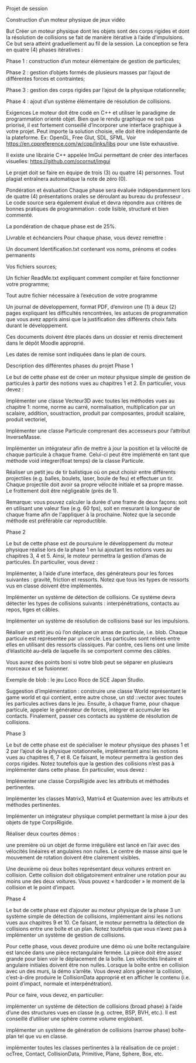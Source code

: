 Projet de session

Construction d’un moteur physique de jeux vidéo

But
Créer un moteur physique dont les objets sont des corps rigides et dont la résolution de collisions se fait de manière itérative à l’aide d’impulsions. Ce but sera atteint graduellement au fil de la session. La conception se fera en quatre (4) phases itératives :

Phase 1 : construction d’un moteur élémentaire de gestion de particules;

Phase 2 : gestion d’objets formés de plusieurs masses par l’ajout de différentes forces et contraintes;

Phase 3 : gestion des corps rigides par l’ajout de la physique rotationnelle;

Phase 4 : ajout d’un système élémentaire de résolution de collisions.

Exigences
Le moteur doit être codé en C++ et utiliser le paradigme de programmation orienté objet. Bien que le rendu graphique ne soit pas priorisé, il est fortement conseillé d’incorporer une interface graphique à votre projet. Peut importe la solution choisie, elle doit être indépendante de la plateforme. Ex: OpenGL, Free Glut, SDL, SFML. Voir https://en.cppreference.com/w/cpp/links/libs pour une liste exhaustive.

Il existe une librairie C++ appelée ImGui permettant de créer des interfaces visuelles: https://github.com/ocornut/imgui

Le projet doit se faire en équipe de trois (3) ou quatre (4) personnes. Tout plagiat entraînera automatique la note de zéro (0).

Pondération et évaluation
Chaque phase sera évaluée indépendamment lors de quatre (4) présentations orales se déroulant au bureau du professeur . Le code source sera également évalué et devra répondre aux critères de bonnes pratiques de programmation : code lisible, structuré et bien commenté.

La pondération de chaque phase est de 25%.

Livrable et échéanciers
Pour chaque phase, vous devez remettre :

Un document Identification.txt contenant vos noms, prénoms et codes permanents

Vos fichiers sources;

Un fichier ReadMe.txt expliquant comment compiler et faire fonctionner votre programme;

Tout autre fichier nécessaire à l’exécution de votre programme

Un journal de développement, format PDF, d’environ une (1) à deux (2) pages expliquant les difficultés rencontrées, les astuces de programmation que vous avez appris ainsi que la justification des différents choix faits durant le développement.

Ces documents doivent être placés dans un dossier et remis directement dans le dépôt Moodle approprié.

Les dates de remise sont indiquées dans le plan de cours.

Description des différentes phases du projet
Phase 1

Le but de cette phase est de créer un moteur physique simple de gestion de particules à partir des notions vues au chapitres 1 et 2. En particulier, vous devez :

Implémenter une classe Vecteur3D avec toutes les méthodes vues au chapitre 1: norme, norme au carré, normalisation, multiplication par un scalaire, addition, soustraction, produit par composantes, produit scalaire, produit vectoriel, 

Implémenter une classe Particule comprenant des accesseurs pour l’attribut InverseMasse.

Implémenter un intégrateur afin de mettre à jour la position et la vélocité de chaque particule à chaque frame. Celui-ci peut être implémenté en tant que méthode void integrer(float temps) de la classe Particule.

Réaliser un petit jeu de tir balistique où on peut choisir entre différents projectiles (e.g. balles, boulets, laser, boule de feu) et effectuer un tir. Chaque projectile doit avoir sa propre vélocité initiale et sa propre masse. Le frottement doit être négligeable (près de 1).

Remarque: vous pouvez calculer la durée d'une frame de deux façons: soit en utilisant une valeur fixe (e.g. 60 fps), soit en mesurant la longueur de chaque frame afin de l'appliquer à la prochaine. Notez que la seconde méthode est préférable car reproductible.


Phase 2

Le but de cette phase est de poursuivre le développement du moteur physique réalisé lors de la phase 1 en lui ajoutant les notions vues au chapitres 3, 4 et 5. Ainsi, le moteur permettra la gestion d’amas de particules. En particulier, vous devez :

Implémenter, à l’aide d’une interface, des générateurs pour les forces suivantes : gravité, friction et ressorts. Notez que tous les types de ressorts vus en classe doivent être implémentés.

Implémenter un système de détection de collisions. Ce système devra détecter les types de collisions suivants : interpénétrations, contacts au repos, tiges et câbles.

Implémenter un système de résolution de collisions basé sur les impulsions.

Réaliser un petit jeu où l’on déplace un amas de particule, i.e. blob. Chaque particule est représentée par un cercle. Les particules sont reliées entre elles en utilisant des ressorts classiques. Par contre, ces liens ont une limite d’élasticité au-delà de laquelle ils se comportent comme des câbles.

Vous aurez des points boni si votre blob peut se séparer en plusieurs morceaux et se fusionner.

Exemple de blob : le jeu Loco Roco de SCE Japan Studio.

Suggestion d’implémentation : construire une classe World représentant le game world et qui contient, entre autre chose, un std ::vector avec toutes les particules actives dans le jeu. Ensuite, à chaque frame, pour chaque particule, appeler le générateur de forces, intégrer et accumuler les contacts. Finalement, passer ces contacts au système de résolution de collisions.

Phase 3

Le but de cette phase est de spécialiser le moteur physique des phases 1 et 2 par l’ajout de la physique rotationnelle, implémentant ainsi les notions vues au chapitres 6, 7 et 8. Ce faisant, le moteur permettra la gestion des corps rigides. Notez toutefois que la gestion des collisions n’est pas à implémenter dans cette phase. En particulier, vous devez :

Implémenter une classe CorpsRigide avec les attributs et méthodes pertinentes.

Implémenter les classes Matrix3, Matrix4 et Quaternion avec les attributs et méthodes pertinentes.

Implémenter un intégrateur physique complet permettant la mise à jour des objets de type CorpsRigide.

Réaliser deux courtes démos :

une première où un objet de forme irrégulière est lancé en l’air avec des vélocités linéaires et angulaires non nulles. Le centre de masse ainsi que le mouvement de rotation doivent être clairement visibles.

Une deuxième où deux boîtes représentant deux voitures entrent en collision. Cette collision doit obligatoirement entraîner une rotation pour au moins une des deux voitures. Vous pouvez « hardcoder » le moment de la collision et le point d’impact.

Phase 4

Le but de cette phase est d’ajouter au moteur physique de la phase 3 un système simple de détection de collisions, implémentant ainsi les notions vues aux chapitres 9 et 10. Ce faisant, le moteur permettra la détection de collisions entre une boîte et un plan. Notez toutefois que vous n’avez pas à implémenter un système de gestion de collisions.

Pour cette phase, vous devez produire une démo où une boîte rectangulaire est lancée dans une pièce rectangulaire fermée. La pièce doit être assez grande pour bien voir le déplacement de la boîte. Les vélocités linéaire et angulaire initiales doivent être non nulles. Lorsque la boîte entre en collision avec un des murs, la démo s’arrête. Vous devez alors générer la collision, c’est-à-dire produire le CollisionData approprié et en afficher le contenu (i.e. point d’impact, normale et interpénétration).

Pour ce faire, vous devez, en particulier:

implémenter un système de détection de collisions (broad phase) à l’aide d’une des structures vues en classe (e.g. octree, BSP, BVH, etc.). Il est conseillé d’utiliser une sphère comme volume englobant.

implémenter un système de génération de collisions (narrow phase) boîte-plan tel que vu en classe.

implémenter toutes les classes pertinentes à la réalisation de ce projet : ocTree, Contact, CollisionData, Primitive, Plane, Sphere, Box, etc.